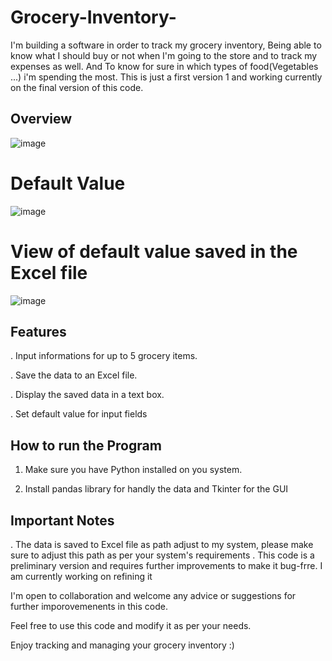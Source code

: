 # Grocery-Inventory-
I'm building a software in order to track my grocery inventory, Being able to know what I should buy or not when I'm going to the store and to track my expenses as well. And To know for sure in which types of food(Vegetables ...) i'm spending the most. This is just a first version 1 and working currently on the final version of this code. 

## Overview 

![image](https://github.com/kada2004/Grocery-Inventory-/assets/117305234/fb7e21d7-d761-4b67-b569-b4b0c6b60259)

 # Default Value 

 ![image](https://github.com/kada2004/Grocery-Inventory-/assets/117305234/d32a84f8-6f87-4b1d-9076-a74a4219653d)

 # View of default value saved in the Excel file

 ![image](https://github.com/kada2004/Grocery-Inventory-/assets/117305234/a14723ba-1f91-4dfc-9b6e-7efba0513550)

 ## Features
 
. Input informations for up to 5 grocery items.

. Save the data to an Excel file.

. Display the saved data in a text box.

. Set default value for input fields

## How to run the Program

1. Make sure you have Python installed on you system.

2. Install pandas library for handly the data and Tkinter for the GUI

## Important Notes

. The data is saved to Excel file as path adjust to my system, please make sure to adjust this path as per your system's requirements
. This code is a preliminary version and requires further improvements to make it bug-frre. I am currently working on refining it

I'm open to collaboration and welcome any advice or suggestions for further imporovemenents in this code.

Feel free to use this code and modify it as per your needs.

Enjoy tracking and managing your grocery inventory :)

 



